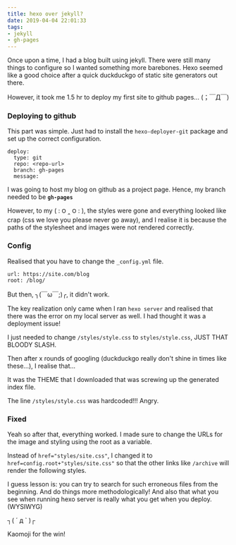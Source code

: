 ```yaml
---
title: hexo over jekyll?
date: 2019-04-04 22:01:33
tags: 
- jekyll
- gh-pages
---
```


Once upon a time, I had a blog built using jekyll. There were still <!-- more --> many things to configure so I wanted something more barebones. Hexo seemed like a good choice after a quick duckduckgo of static site generators out there.

However, it took me 1.5 hr to deploy my first site to github pages... (；￣Д￣)

### Deploying to github

This part was simple. Just had to install the `hexo-deployer-git` package and set up the correct configuration. 

```
deploy:
  type: git
  repo: <repo-url>
  branch: gh-pages
  message: 
```

I was going to host my blog on github as a project page. Hence, my branch needed to be **`gh-pages`**

However, to my ( : ౦ ‸ ౦ : ), the styles were gone and everything looked like crap (css we love you please never go away), and I realise it is because the paths of the stylesheet and images were not rendered correctly.

### Config

Realised that you have to change the `_config.yml` file.

```
url: https://site.com/blog
root: /blog/
```

But then, ╮(￣ω￣;)╭, it didn't work. 

The key realization only came when I ran `hexo server` and realised that there was the error on my local server as well. I had thought it was a deployment issue!

I just needed to change `/styles/style.css` to `styles/style.css`, JUST THAT BLOODY SLASH.

Then after x rounds of googling (duckduckgo really don't shine in times like these...), I realise that...

It was the THEME that I downloaded that was screwing up the generated index file. 

The line `/styles/style.css` was hardcoded!!! Angry.

### Fixed

Yeah so after that, everything worked. I made sure to change the URLs for the image and styling using the root as a variable. 

Instead of `href="styles/site.css"`, I changed it to `href=config.root+"styles/site.css"` so that the other links like `/archive` will render the following styles. 

I guess lesson is: you can try to search for such erroneous files from the beginning. And do things more methodologically! And also that what you see when running hexo server is really what you get when you deploy. (WYSIWYG)

┐( ´ д ` )┌


Kaomoji for the win! 